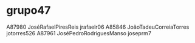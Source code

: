 # grupo47
 A87980 JoséRafaelPiresReis jrafaelr06
 A85846 JoãoTadeuCorreiaTorres jotorres526
 A87961 JoséPedroRodriguesManso joseprm7
